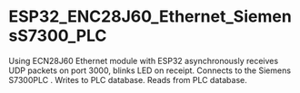 # ESP32_ENC28J60_Ethernet_SiemensS7300_PLC
Using ECN28J60 Ethernet module with ESP32 asynchronously receives UDP packets on port 3000, blinks LED on receipt. Connects to the Siemens S7300PLC . Writes to PLC database. Reads from PLC database.
